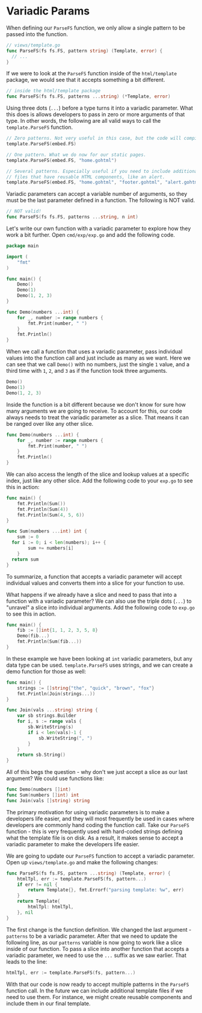 # Variadic Params

When defining our `ParseFS` function, we only allow a single pattern to be passed into the function.

```go
// views/template.go
func ParseFS(fs fs.FS, pattern string) (Template, error) {
  // ...
}
```

If we were to look at the `ParseFS` function inside of the `html/template` package, we would see that it accepts something a bit different.

```go
// inside the html/template package
func ParseFS(fs fs.FS, patterns ...string) (*Template, error)
```

Using three dots (`...`) before a type turns it into a variadic parameter. What this does is allows developers to pass in zero or more arguments of that type. In other words, the following are all valid ways to call the `template.ParseFS` function.

```go
// Zero patterns. Not very useful in this case, but the code will compile
template.ParseFS(embed.FS)

// One pattern. What we do now for our static pages.
template.ParseFS(embed.FS, "home.gohtml")

// Several patterns. Especially useful if you need to include additional
// files that have reusable HTML components, like an alert.
template.ParseFS(embed.FS, "home.gohtml", "footer.gohtml", "alert.gohtml")
```

Variadic parameters can accept a variable number of arguments, so they must be the last parameter defined in a function. The following is NOT valid.

```go
// NOT valid!
func ParseFS(fs fs.FS, patterns ...string, n int)
```

Let's write our own function with a variadic parameter to explore how they work a bit further. Open `cmd/exp/exp.go` and add the following code.

```go
package main

import (
	"fmt"
)

func main() {
	Demo()
	Demo(1)
	Demo(1, 2, 3)
}

func Demo(numbers ...int) {
	for _, number := range numbers {
		fmt.Print(number, " ")
	}
	fmt.Println()
}
```

When we call a function that uses a variadic parameter, pass individual values into the function call and just include as many as we want. Here we can see that we call `Demo()` with no numbers, just the single `1` value, and a third time with `1`, `2`, and `3` as if the function took three arguments.

```go
Demo()
Demo(1)
Demo(1, 2, 3)
```

Inside the function is a bit different because we don't know for sure how many arguments we are going to receive. To account for this, our code always needs to treat the variadic parameter as a slice. That means it can be ranged over like any other slice.

```go
func Demo(numbers ...int) {
	for _, number := range numbers {
		fmt.Print(number, " ")
	}
	fmt.Println()
}
```

We can also access the length of the slice and lookup values at a specific index, just like any other slice. Add the following code to your `exp.go` to see this in action:

```go
func main() {
	fmt.Println(Sum())
	fmt.Println(Sum(4))
	fmt.Println(Sum(4, 5, 6))
}

func Sum(numbers ...int) int {
	sum := 0
  for i := 0; i < len(numbers); i++ {
		sum += numbers[i]
	}
  return sum
}
```

To summarize, a function that accepts a variadic parameter will accept individual values and converts them into a slice for your function to use.

What happens if we already have a slice and need to pass that into a function with a variadic parameter? We can also use the triple dots (`...`) to "unravel" a slice into individual arguments. Add the following code to `exp.go` to see this in action.

```go
func main() {
	fib := []int{1, 1, 2, 3, 5, 8}
	Demo(fib...)
	fmt.Println(Sum(fib...))
}
```

In these example we have been looking at `int` variadic parameters, but any data type can be used. `template.ParseFS` uses strings, and we can create a demo function for those as well:

```go
func main() {
	strings := []string{"the", "quick", "brown", "fox"}
	fmt.Println(Join(strings...))
}

func Join(vals ...string) string {
	var sb strings.Builder
	for i, s := range vals {
		sb.WriteString(s)
		if i < len(vals)-1 {
			sb.WriteString(", ")
		}
	}
	return sb.String()
}
```

All of this begs the question - why don't we just accept a slice as our last argument? We could use functions like:

```go
func Demo(numbers []int)
func Sum(numbers []int) int
func Join(vals []string) string
```

The primary motivation for using variadic parameters is to make a developers life easier, and they will most frequently be used in cases where developers are commonly hand coding the function call. Take our `ParseFS` function - this is very frequently used with hard-coded strings defining what the template file is on disk. As a result, it makes sense to accept a variadic parameter to make the developers life easier.

We are going to update our `ParseFS` function to accept a variadic parameter. Open up `views/template.go` and make the following changes:

```go
func ParseFS(fs fs.FS, pattern ...string) (Template, error) {
	htmlTpl, err := template.ParseFS(fs, pattern...)
	if err != nil {
		return Template{}, fmt.Errorf("parsing template: %w", err)
	}
	return Template{
		htmlTpl: htmlTpl,
	}, nil
}
```

The first change is the function definition. We changed the last argument - `patterns` to be a variadic parameter. After that we need to update the following line, as our `patterns` variable is now going to work like a slice inside of our function. To pass a slice into another function that accepts a variadic parameter, we need to use the `...` suffix as we saw earlier. That leads to the line:

```go
htmlTpl, err := template.ParseFS(fs, pattern...)
```

With that our code is now ready to accept multiple patterns in the `ParseFS` function call. In the future we can include additional template files if we need to use them. For instance, we might create reusable components and include them in our final template.

